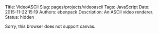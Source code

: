 Title: VideoASCII
Slug: pages/projects/videoascii
Tags: JavaScript
Date: 2015-11-22 15:19
Authors: ebenpack
Description: An ASCII video renderer.
Status: hidden

<canvas id="canvas" width="300" height="300">
    Sorry, this browser does not support canvas.
</canvas>

<script src="{filename}/js/bundle.js"></script>
<script>
     (function(){
        var canvas = document.getElementById('canvas');
        var ctx = canvas.getContext('2d');

        // Prepare canvas and display instruction
        canvas.style.border = "4px dashed gray";
        ctx.textAlign = "center"; 
        ctx.font = "14pt Arial"; 
        ctx.fillText("Drop video files here to asciify", 150, 150); 

        function make_ascii(canvas, videoSrc){
            canvas.style.border = "";
            main.videoascii({
                canvas: canvas,
                output_width: canvas.parentElement.offsetWidth,
                videoSrc: videoSrc,
                font_size: 8,
                monochrome: false,
                autoplay: true
            });

        }

        // Register canvas drag 'n' drop handler
        canvas.addEventListener("dragover", function (e) {
            e.preventDefault();
        }, false);
        canvas.addEventListener("drop", function (e) {
            var files = e.dataTransfer.files;
            if (files.length > 0) {
                var file = files[0];
                if (typeof FileReader !== "undefined" && file.type.indexOf("video") != -1) {
                    var reader = new FileReader();
                    reader.onload = function (evt) {
                        var videoSrc = evt.target.result;
                        make_ascii(canvas, videoSrc);
                    };
                reader.readAsDataURL(file);
                }
            }
            e.preventDefault();
        }, false);  
    })()
</script>

